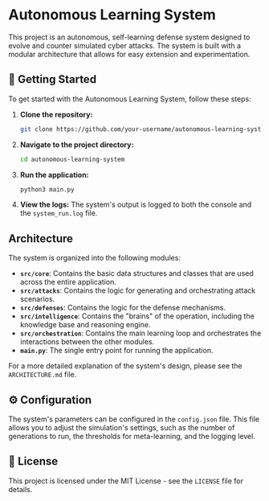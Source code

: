 # Autonomous Learning System

This project is an autonomous, self-learning defense system designed to evolve and counter simulated cyber attacks. The system is built with a modular architecture that allows for easy extension and experimentation.

## 🚀 Getting Started

To get started with the Autonomous Learning System, follow these steps:

1.  **Clone the repository:**
    ```bash
    git clone https://github.com/your-username/autonomous-learning-system.git
    ```
2.  **Navigate to the project directory:**
    ```bash
    cd autonomous-learning-system
    ```
3.  **Run the application:**
    ```bash
    python3 main.py
    ```
4.  **View the logs:**
    The system's output is logged to both the console and the `system_run.log` file.

##  Architecture

The system is organized into the following modules:

*   **`src/core`**: Contains the basic data structures and classes that are used across the entire application.
*   **`src/attacks`**: Contains the logic for generating and orchestrating attack scenarios.
*   **`src/defenses`**: Contains the logic for the defense mechanisms.
*   **`src/intelligence`**: Contains the "brains" of the operation, including the knowledge base and reasoning engine.
*   **`src/orchestration`**: Contains the main learning loop and orchestrates the interactions between the other modules.
*   **`main.py`**: The single entry point for running the application.

For a more detailed explanation of the system's design, please see the `ARCHITECTURE.md` file.

## ⚙️ Configuration

The system's parameters can be configured in the `config.json` file. This file allows you to adjust the simulation's settings, such as the number of generations to run, the thresholds for meta-learning, and the logging level.

## 📝 License

This project is licensed under the MIT License - see the `LICENSE` file for details.
